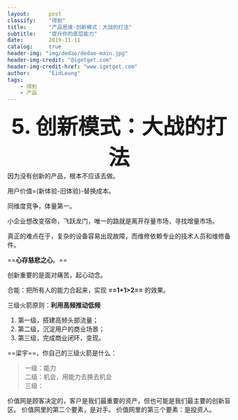 ```yaml
---
layout:      post
classify:    "得到"
title:       "产品思维-创新模式：大战的打法"
subtitle:    "提升你的底层能力"
date:        2019-11-11
catalog:     true
header-img: "img/dedao/dedao-main.jpg"
header-img-credit: "@igetget.com"
header-img-credit-href: "www.igetget.com"
author:      "EidLeung"
tags:
    - 得到
    - 产品
---
```

<div align="center">
	<font size="8"><b>5. 创新模式：大战的打法</b></font>
</div>
因为没有创新的产品，根本不应该去做。

用户价值=(新体验-旧体验)-替换成本。

同维度竞争，体量第一。

小企业想改变宿命，飞跃龙门，唯一的路就是离开存量市场，寻找增量市场。

真正的难点在于，复杂的设备容易出现故障，而维修依赖专业的技术人员和维修备件。

==**心存慈悲之心**。==

创新重要的是面对痛苦，起心动念。

合能：把所有人的能力合起来，实现 **==1+1>2==** 的效果。

三级火箭原则：**利用高频推动低频**
1. 第一级，搭建高频头部流量；
2. 第二级，沉淀用户的商业场景；
3. 第三级，完成商业闭环，变现。

==梁宇==，你自己的三级火箭是什么：
> 一级：能力  
> 二级：机会，用能力去换去机会  
> 三级：

价值网是顾客决定的，客户是我们最重要的资产，但也可能是我们最主要的创新盲区。
价值网里的第二个要素，是对手。
价值网里的第三个要素：是投资人。
